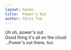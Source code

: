 ```yaml
---
layout: haiku
title:  Power's Out
author: Chris Tse
---
```


Uh oh, power's out<br>
Good thing it's all on the cloud<br>
...Power's out there, too
